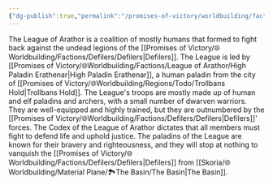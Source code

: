 ```yaml
---
{"dg-publish":true,"permalink":"/promises-of-victory/worldbuilding/factions/league-of-arathor/league-of-arathor/","title":"League of Arathor","noteIcon":"Faction","created":"2023-01-25T02:26:54.045+01:00","updated":"2023-03-29T21:30:34.442+02:00"}
---
```


The League of Arathor is a coalition of mostly humans that formed to fight back against the undead legions of the [[Promises of Victory/🌐Worldbuilding/Factions/Defilers/Defilers\|Defilers]]. The League is led by [[Promises of Victory/🌐Worldbuilding/Factions/League of Arathor/High Paladin Erathenar\|High Paladin Erathenar]], a human paladin from the city of [[Promises of Victory/🌐Worldbuilding/Regions/Todo/Trollbans Hold\|Trollbans Hold]].
The League's troops are mostly made up of human and elf paladins and archers, with a small number of dwarven warriors. They are well-equipped and highly trained, but they are outnumbered by the [[Promises of Victory/🌐Worldbuilding/Factions/Defilers/Defilers\|Defilers]]' forces.
The Codex of the League of Arathor dictates that all members must fight to defend life and uphold justice. The paladins of the League are known for their bravery and righteousness, and they will stop at nothing to vanquish the [[Promises of Victory/🌐Worldbuilding/Factions/Defilers/Defilers\|Defilers]] from [[Skoria/🌐Worldbuilding/Material Plane/🏞️The Basin/The Basin\|The Basin]].  
